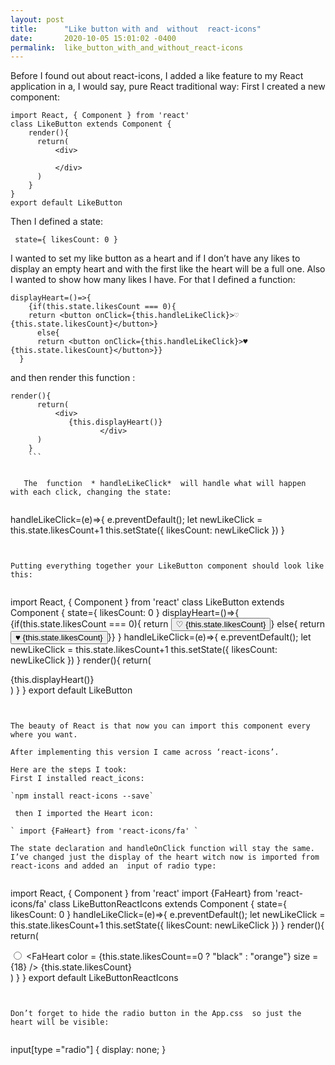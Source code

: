 ```yaml
---
layout: post
title:      "Like button with and  without  react-icons"
date:       2020-10-05 15:01:02 -0400
permalink:  like_button_with_and_without_react-icons
---
```



Before I found out about react-icons, I added a like feature to my React application in a, I would say, pure React traditional way:
First I created a new component:

```
import React, { Component } from 'react'
class LikeButton extends Component {
    render(){
      return(
          <div>

          </div>
      )
    }
}
export default LikeButton
```

Then I defined a state:

`  state={ likesCount: 0 } `

I wanted to set my like button as a heart and if I don’t have any likes to display an empty heart and with the first like the heart will be a full one. Also I wanted to show how many likes I  have. For that I defined a function:


```
displayHeart=()=>{
    {if(this.state.likesCount === 0){
    return <button onClick={this.handleLikeClick}>♡ {this.state.likesCount}</button>}
      else{
      return <button onClick={this.handleLikeClick}>♥ {this.state.likesCount}</button>}}
  }
```


and then render this function :


```
render(){
      return(
          <div>
             {this.displayHeart()}
					</div>
      )
    }
	```
	

   The  function  * handleLikeClick*  will handle what will happen with each click, changing the state:


```
handleLikeClick=(e)=>{
    e.preventDefault();
    let newLikeClick = this.state.likesCount+1
    this.setState({
      likesCount: newLikeClick
    })
  }
```


Putting everything together your LikeButton component should look like this:


```
import React, { Component } from 'react'
class LikeButton extends Component {
    state={ likesCount: 0 }
    displayHeart=()=>{
        {if(this.state.likesCount === 0){
        return <button onClick={this.handleLikeClick}>♡ {this.state.likesCount}</button>}
          else{
          return <button onClick={this.handleLikeClick}>♥ {this.state.likesCount}</button>}}
      }
    handleLikeClick=(e)=>{
    e.preventDefault();
    let newLikeClick = this.state.likesCount+1
    this.setState({
        likesCount: newLikeClick
    })
    }
    render(){
      return(
          <div>
            {this.displayHeart()}
          </div>
      )
    }
}
export default LikeButton
```


The beauty of React is that now you can import this component every where you want.

After implementing this version I came across ‘react-icons’.

Here are the steps I took:
First I installed react_icons:

`npm install react-icons --save`

 then I imported the Heart icon:

` import {FaHeart} from 'react-icons/fa' `

The state declaration and handleOnClick function will stay the same. I’ve changed just the display of the heart witch now is imported from react-icons and added an  input of radio type:


```
import React, { Component } from 'react'
import {FaHeart} from 'react-icons/fa'
class LikeButtonReactIcons extends Component {
    state={ likesCount: 0 }
    handleLikeClick=(e)=>{
    e.preventDefault();
    let newLikeClick = this.state.likesCount+1
    this.setState({
        likesCount: newLikeClick
      })
    }
    render(){
      return(
          <div>
            <label>
                <input type="radio" onClick={this.handleLikeClick}/>
                <FaHeart
                 color = {this.state.likesCount==0 ? "black" : "orange"}
                 size = {18}
                />  {this.state.likesCount}</label>
          </div>
      )
    }
}
export default LikeButtonReactIcons
```


Don’t forget to hide the radio button in the App.css  so just the heart will be visible:


```
input[type ="radio"] {
  display: none;
}
```







